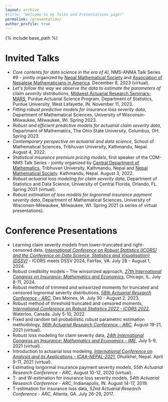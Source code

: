 ```yaml
---
layout: archive
#title: "Welcome to my Talks and Presentations page!"
permalink: /presentation/
author_profile: true
---
```


{% include base_path %}

Invited Talks
=====
 - *Core contents for data science in the era of AI*, NMS-ANMA Talk Series #9 - jointly organized by [Nepal Mathematical Society](https://www.nms.org.np/) and [Association of Nepalese Mathematicians in America](https://www.anmaweb.org/). December 8, 2023 (virtual).
 - *Let's follow the way we observe the data to estimate the parameters of claim severity distributions*, [Midwest Actuarial Research Seminars-MARS](https://www.math.purdue.edu/news/2023/midwest-actuarial-research-seminars.html), Purdue Actuarial Science Program, Department of Statistics, Purdue University, West Lafayette, IN. November 11, 2023.
 - *Fitting robust predictive models for insurance loss severity data*, Department of Mathematical Sciences, University of Wisconsin-Milwaukee, Milwaukee, WI. Spring 2023.
 - *Robust and efficient predictive models for actuarial claim severity data*, Department of Mathematics, The Ohio State University, Columbus, OH. Spring 2023.
 - *Contemporary perspective on actuarial and data science*, School of Mathematical Sciences, Tribhuvan University, Kathmandu, Nepal. August 4, 2022.
 - *Statistical insurance premium pricing models*, first speaker of the CDM-NMS Talk Series - jointly organized by [Central Department of Mathematics](https://www.cdmathtu.edu.np/), Tribhuvan University, Kathmandu, Nepal and [Nepal Mathematical Society](https://www.nms.org.np/). Kathmandu, Nepal. August 3, 2022.
 - *Robust actuarial loss modeling for claim severity data*, Department of Statistics and Data Science, University of Central Florida, Orlando, FL. Spring 2021 (virtual).
 - *Robust estimation of loss models for lognormal insurance payment severity data*, Department of Mathematical Sciences, University of Wisconsin-Milwaukee, Milwaukee, WI. Spring 2021 (a series of virtual presentations).

Conference Presentations
=====
- Learning claim severity models from lower-truncated and right-censored data, [*International Conference on Robust Statistics (ICORS) and the Conference on Data Science, Statistics and Visualisation} (DSSV)*](https://icors2024.statistics.gmu.edu/) - ICORS meets DSSV 2024, Fairfax, VA. July 28 - August 1, 2024.
- Robust credibility models – The winsorized approach, [*27th International Congress on Insurance: Mathematics and Economics*](https://publish.illinois.edu/ime-conf-2024/), Chicago, IL. July 8-11, 2024.
- Robust method of trimmed and winsorized moments for truncated and censored lognormal severity distributions, [*58th Actuarial Research Conference - ARC*](https://www.soa.org/prof-dev/events/2023-arc/), Des Moines, IA. July 30 - August 2, 2023.
- Robust method of threshold truncated and censored moments, [*International Conference on Robust Statistics 2022 - ICORS 2022*](https://uwaterloo.ca/international-conference-robust-statistics/), Waterloo, Canada. July 5-10, 2022.
- Fixed and random tail probabilistic robust parametric estimation methodology, [*56th Actuarial Research Conference - ARC*](https://www.soa.org/sections/education-research/educ-research-newsletter/2021/june/ehn-2021-06-guan/), August 19-21, 2021 (virtual).
- Robust loss modeling for claim severity data, [*24th International Congress on Insurance: Mathematics and Economics - IME*](https://publish.illinois.edu/ime-conf-2021/), July 5-9, 2021 (virtual).
- Introduction to actuarial loss modeling, [*International Conference on Analysis and its Applications - ICAA-NEPAL-2021*](http://icaa2021.ku.edu.np/), Dhulikhel, Nepal. April 9-11, 2021 (virtual).
- Estimating longormal insurance payment severity models, *55th Actuarial Research Conference - ARC*, August 10-12, 2020 (virtual).
- T- and W-estimation for insurance loss severity models, *54th Actuarial Research Conference - ARC*, Indianapolis, IN. August 14-17, 2019.
- T-estimation for insurance loss data, *52nd Actuarial Research Conference - ARC*, Atlanta, GA. July 26-29, 2017.
   

